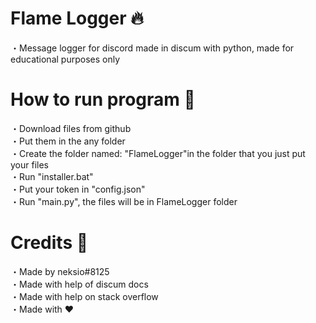 # Flame Logger 🔥
・Message logger for discord made in discum with python, made for educational purposes only

# How to run program 🍱
・Download files from github<br>
・Put them in the any folder<br>
・Create the folder named: "FlameLogger"in the folder that you just put your files<br>
・Run "installer.bat"<br>
・Put your token in "config.json"<br>
・Run "main.py", the files will be in FlameLogger folder<br>

# Credits 📝

・Made by neksio#8125<br>
・Made with help of discum docs<br>
・Made with help on stack overflow<br>
・Made with ❤<br>
